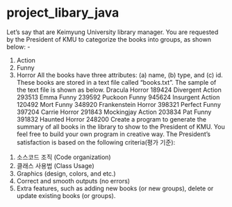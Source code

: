 # project_libary_java


Let’s say that are Keimyung University library manager. You are requested by the President of KMU to categorize the books into groups, as shown below: -
1) Action
2) Funny
3) Horror
All the books have three attributes: (a) name, (b) type, and (c) id. These books are stored in a text file called “books.txt”. The sample of the text file is shown as below.
  Dracula Horror 189424
  Divergent Action 293513
  Emma Funny 239592
  Puckoon Funny 945624
  Insurgent Action 120492
  Mort Funny 348920
  Frankenstein Horror 398321
  Perfect Funny 397204
  Carrie Horror 291843
  Mockingjay Action 203834
  Pat Funny 391832
  Haunted Horror 248200
Create a program to generate the summary of all books in the library to show to the President of KMU. You feel free to build your own program in creative way. The
President’s satisfaction is based on the following criteria(평가 기준):
1. 소스코드 조직 (Code organization)
2. 클래스 사용법 (Class Usage)
3. Graphics (design, colors, and etc.)
4. Correct and smooth outputs (no errors)
5. Extra features, such as adding new books (or new groups), delete or update
existing books (or groups).
